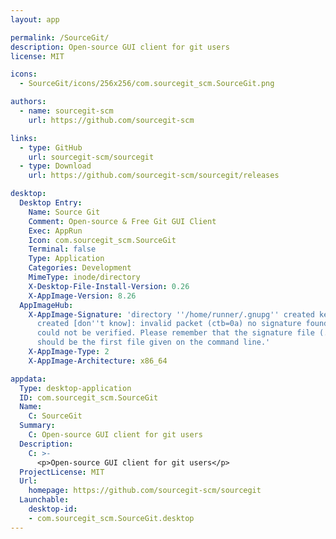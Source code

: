 ```yaml
---
layout: app

permalink: /SourceGit/
description: Open-source GUI client for git users
license: MIT

icons:
  - SourceGit/icons/256x256/com.sourcegit_scm.SourceGit.png

authors:
  - name: sourcegit-scm
    url: https://github.com/sourcegit-scm

links:
  - type: GitHub
    url: sourcegit-scm/sourcegit
  - type: Download
    url: https://github.com/sourcegit-scm/sourcegit/releases

desktop:
  Desktop Entry:
    Name: Source Git
    Comment: Open-source & Free Git GUI Client
    Exec: AppRun
    Icon: com.sourcegit_scm.SourceGit
    Terminal: false
    Type: Application
    Categories: Development
    MimeType: inode/directory
    X-Desktop-File-Install-Version: 0.26
    X-AppImage-Version: 8.26
  AppImageHub:
    X-AppImage-Signature: 'directory ''/home/runner/.gnupg'' created keybox ''/home/runner/.gnupg/pubring.kbx''
      created [don''t know]: invalid packet (ctb=0a) no signature found the signature
      could not be verified. Please remember that the signature file (.sig or .asc)
      should be the first file given on the command line.'
    X-AppImage-Type: 2
    X-AppImage-Architecture: x86_64

appdata:
  Type: desktop-application
  ID: com.sourcegit_scm.SourceGit
  Name:
    C: SourceGit
  Summary:
    C: Open-source GUI client for git users
  Description:
    C: >-
      <p>Open-source GUI client for git users</p>
  ProjectLicense: MIT
  Url:
    homepage: https://github.com/sourcegit-scm/sourcegit
  Launchable:
    desktop-id:
    - com.sourcegit_scm.SourceGit.desktop
---
```

